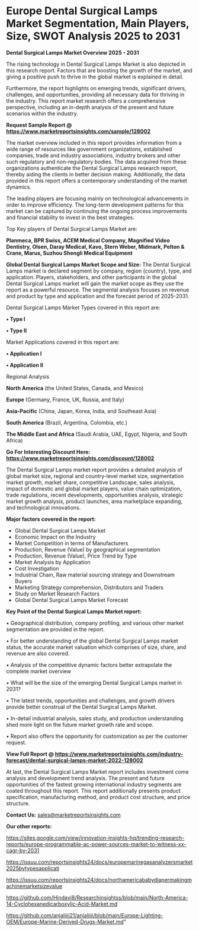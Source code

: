 # Europe Dental Surgical Lamps Market Segmentation, Main Players, Size, SWOT Analysis 2025 to 2031

<Strong> Dental Surgical Lamps Market Overview 2025 - 2031</strong>

The rising technology in Dental Surgical Lamps Market is also depicted in this research report. Factors that are boosting the growth of the market, and giving a positive push to thrive in the global market is explained in detail.

Furthermore, the report highlights on emerging trends, significant drivers, challenges, and opportunities, providing all necessary data for thriving in the industry. This report market research offers a comprehensive perspective, including an in-depth analysis of the present and future scenarios within the industry.

<strong>Request Sample Report @ <a href=https://www.marketreportsinsights.com/sample/128002>https://www.marketreportsinsights.com/sample/128002</a></strong>

The market overview included in this report provides information from a wide range of resources like government organizations, established companies, trade and industry associations, industry brokers and other such regulatory and non-regulatory bodies. The data acquired from these organizations authenticate the Dental Surgical Lamps research report, thereby aiding the clients in better decision making. Additionally, the data provided in this report offers a contemporary understanding of the market dynamics.

The leading players are focusing mainly on technological advancements in order to improve efficiency. The long-term development patterns for this market can be captured by continuing the ongoing process improvements and financial stability to invest in the best strategies.

Top Key players of Dental Surgical Lamps Market are:

<strong>Planmeca, BPR Swiss, ACEM Medical Company, Magnified Video Dentistry, Olsen, Daray Medical, Kavo, Stern Weber, Midmark, Pelton & Crane, Marus, Suzhou Shengli Medical Equipment</strong>

<strong><b>Global Dental Surgical Lamps Market Scope and Size:</b></strong>
The Dental Surgical Lamps market is declared segment by company, region (country), type, and application. Players, stakeholders, and other participants in the global Dental Surgical Lamps market will gain the market scope as they use the report as a powerful resource. The segmental analysis focuses on revenue and product by type and application and the forecast period of 2025-2031.

Dental Surgical Lamps Market Types covered in this report are:

<strong>• Type I

• Type II</strong>

Market Applications covered in this report are:

<strong>• Application I

• Application II</strong> 

Regional Analysis

<strong>North America</strong> (the United States, Canada, and Mexico)

<strong>Europe</strong> (Germany, France, UK, Russia, and Italy)

<strong>Asia-Pacific</strong> (China, Japan, Korea, India, and Southeast Asia)

<strong>South America</strong> (Brazil, Argentina, Colombia, etc.)

<strong>The Middle East and Africa</strong> (Saudi Arabia, UAE, Egypt, Nigeria, and South Africa)

<strong>Go For Interesting Discount Here: <a href=https://www.marketreportsinsights.com/discount/128002>https://www.marketreportsinsights.com/discount/128002</a></strong>

The Dental Surgical Lamps market report provides a detailed analysis of global market size, regional and country-level market size, segmentation market growth, market share, competitive Landscape, sales analysis, impact of domestic and global market players, value chain optimization, trade regulations, recent developments, opportunities analysis, strategic market growth analysis, product launches, area marketplace expanding, and technological innovations.

<strong><b>Major factors covered in the report:</b></strong>
<ul>
  <li>Global Dental Surgical Lamps Market </li>
  <li>Economic Impact on the Industry</li>
  <li>Market Competition in terms of Manufacturers</li>
  <li>Production, Revenue (Value) by geographical segmentation</li>
  <li>Production, Revenue (Value), Price Trend by Type</li>
  <li>Market Analysis by Application</li>
  <li>Cost Investigation</li>
  <li>Industrial Chain, Raw material sourcing strategy and Downstream Buyers</li>
  <li>Marketing Strategy comprehension, Distributors and Traders</li>
  <li>Study on Market Research Factors</li>
  <li>Global Dental Surgical Lamps Market Forecast</li>
</ul>

<strong><b>Key Point of the Dental Surgical Lamps Market report:</b></strong>

• Geographical distribution, company profiling, and various other market segmentation are provided in the report.

• For better understanding of the global Dental Surgical Lamps market status, the accurate market valuation which comprises of size, share, and revenue are also covered.

• Analysis of the competitive dynamic factors better extrapolate the complete market overview

• What will be the size of the emerging Dental Surgical Lamps market in 2031?

• The latest trends, opportunities and challenges, and growth drivers provide better construal of the Dental Surgical Lamps Market.

• In-detail industrial analysis, sales study, and production understanding shed more light on the future market growth rate and scope.

• Report also offers the opportunity for customization as per the customer request.

<strong><b>View Full Report @ <a href=https://www.marketreportsinsights.com/industry-forecast/dental-surgical-lamps-market-2022-128002>https://www.marketreportsinsights.com/industry-forecast/dental-surgical-lamps-market-2022-128002</a></b></strong>


At last, the Dental Surgical Lamps Market report includes investment come analysis and development trend analysis. The present and future opportunities of the fastest growing international industry segments are coated throughout this report. This report additionally presents product specification, manufacturing method, and product cost structure, and price structure.

<strong>Contact Us:</strong>
sales@marketreportsinsights.com

<strong>Our other reports:</strong>

<a href=https://sites.google.com/view/innovation-insights-hq/trending-research-reports/europe-programmable-ac-power-sources-market-to-witness-xx-cagr-by-2031>https://sites.google.com/view/innovation-insights-hq/trending-research-reports/europe-programmable-ac-power-sources-market-to-witness-xx-cagr-by-2031</a>

<a href=https://issuu.com/reportsinsights24/docs/europemarinegasanalyzersmarket2025bytypesapplicati>https://issuu.com/reportsinsights24/docs/europemarinegasanalyzersmarket2025bytypesapplicati</a>

<a href=https://issuu.com/reportsinsights24/docs/northamericababydiapermakingmachinemarketsizevalue>https://issuu.com/reportsinsights24/docs/northamericababydiapermakingmachinemarketsizevalue</a>

<a href=https://github.com/Hindavi8/Researchinsightss/blob/main/North-America-14-Cyclohexanedicarboxylic-Acid-Market.md>https://github.com/Hindavi8/Researchinsightss/blob/main/North-America-14-Cyclohexanedicarboxylic-Acid-Market.md</a>

<a href=https://github.com/anjaliiii21/anjaliiii/blob/main/Europe-Lighting-OEM/Europe-Marine-Derived-Drugs-Market.md>https://github.com/anjaliiii21/anjaliiii/blob/main/Europe-Lighting-OEM/Europe-Marine-Derived-Drugs-Market.md</a>"
